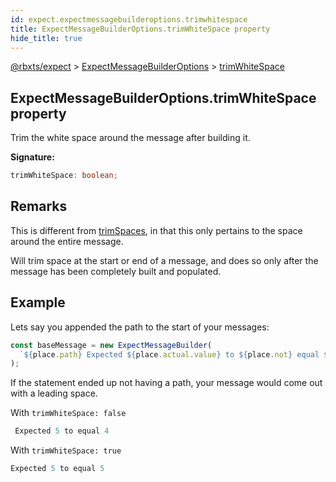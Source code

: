 ```yaml
---
id: expect.expectmessagebuilderoptions.trimwhitespace
title: ExpectMessageBuilderOptions.trimWhiteSpace property
hide_title: true
---
```


[@rbxts/expect](./expect.md) &gt; [ExpectMessageBuilderOptions](./expect.expectmessagebuilderoptions.md) &gt; [trimWhiteSpace](./expect.expectmessagebuilderoptions.trimwhitespace.md)

## ExpectMessageBuilderOptions.trimWhiteSpace property

Trim the white space around the message after building it.

**Signature:**

```typescript
trimWhiteSpace: boolean;
```

## Remarks

This is different from [trimSpaces](./expect.expectmessagebuilderoptions.trimspaces.md)<!-- -->, in that this only pertains to the space around the entire message.

Will trim space at the start or end of a message, and does so only after the message has been completely built and populated.

## Example

Lets say you appended the path to the start of your messages:

```ts
const baseMessage = new ExpectMessageBuilder(
  `${place.path} Expected ${place.actual.value} to ${place.not} equal ${place.expected.value}`
);
```
If the statement ended up not having a path, your message would come out with a leading space.

With `trimWhiteSpace: false`

```ts
 Expected 5 to equal 4
```
With `trimWhiteSpace: true`

```ts
Expected 5 to equal 5
```
